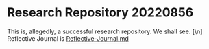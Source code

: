# Research Repository 20220856
This is, allegedly, a successful research repository. We shall see. [\n]
Reflective Journal is [Reflective-Journal.md](./Software-Development/Reflective-Journal.md/)
